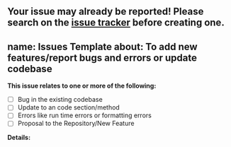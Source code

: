 Your issue may already be reported!
Please search on the [issue tracker](../) before creating one.
---
name: Issues Template
about: To add new features/report bugs and errors or update codebase
---

<!-- Thanks for filing an issue! Before submitting, please fill in the following information. -->
<!-- Make sure you close the issue once a PR is merged -->

<!--Required Information-->
**This issue relates to one or more of the following:**
<!-- choose one by changing [ ] to [x] -->
- [ ] Bug in the existing codebase
- [ ] Update to an code section/method
- [ ] Errors like run time errors or formatting errors
- [ ] Proposal to the Repository/New Feature

**Details:**
<!-- Details of the new feature/bug/error -->
